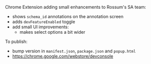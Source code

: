 Chrome Extension adding small enhancements to Rossum's SA team:

- shows `schema_id` annotations on the annotation screen
- adds `devFeatureEnabled` toggle
- add small UI improvements:
  - makes select options a bit wider

To publish:

- bump version in `manifest.json`, `package.json` and `popup.html`
- https://chrome.google.com/webstore/devconsole
